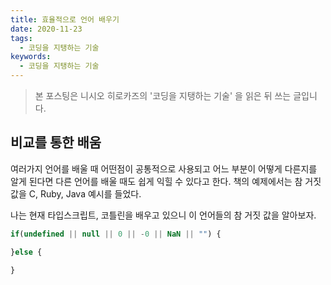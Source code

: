 ```yaml
---
title: 효율적으로 언어 배우기
date: 2020-11-23
tags:
  - 코딩을 지탱하는 기술
keywords:
  - 코딩을 지탱하는 기술
---
```


> 본 포스팅은 니시오 히로카즈의 '코딩을 지탱하는 기술' 을 읽은 뒤 쓰는 글입니다.

## 비교를 통한 배움

여러가지 언어를 배울 때 어떤점이 공통적으로 사용되고 어느 부분이 어떻게 다른지를 알게 된다면 다른 언어를 배울 때도 쉽게 익힐 수 있다고 한다.
책의 예제에서는 참 거짓 값을 C, Ruby, Java 예시를 들었다.

나는 현재 타입스크립트, 코틀린을 배우고 있으니 이 언어들의 참 거짓 값을 알아보자. 
```javascript
if(undefined || null || 0 || -0 || NaN || "") {

}else {
  
}
```


